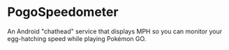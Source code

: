 # PogoSpeedometer
An Android "chathead" service that displays MPH so you can monitor your egg-hatching speed while playing Pokémon GO.
